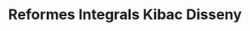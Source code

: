 ---
title: "Reformes Integrals Kibac Disseny"
url: /montblanc/reformes-integrals-kibac-disseny/
shop: decoración interior
---